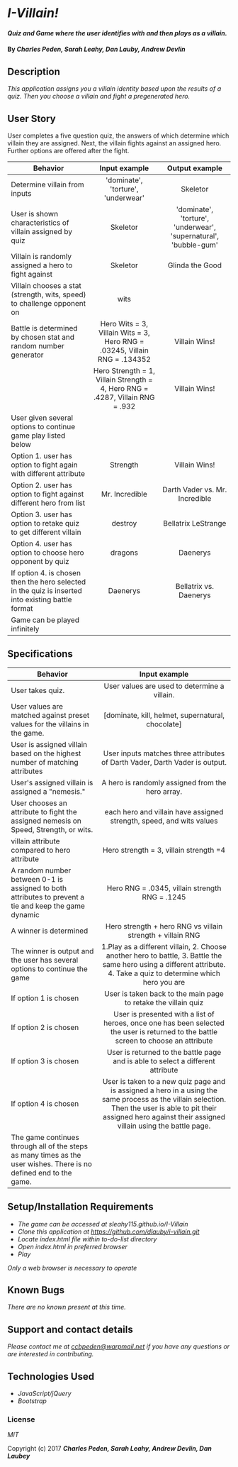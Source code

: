 # _I-Villain!_

#### _Quiz and Game where the user identifies with and then plays as a villain._

#### By _**Charles Peden, Sarah Leahy, Dan Lauby, Andrew Devlin**_

## Description

_This application assigns you a villain identity based upon the results of a quiz.  Then you choose a villain and fight a pregenerated hero._

## User Story
User completes a five question quiz, the answers of which determine which villain they are assigned. Next, the villain fights against an assigned hero. Further options are offered after the fight.

| Behavior                                              |   Input example   |  Output example |
|-------------------------------------------------------|:-----------------:|:---------------:|
| Determine villain from inputs | 'dominate', 'torture', 'underwear'  | Skeletor |
| User is shown characteristics of villain assigned by quiz | Skeletor  | 'dominate', 'torture', 'underwear', 'supernatural', 'bubble-gum'|
| Villain is randomly assigned a hero to fight against  | Skeletor | Glinda the Good |  
| Villain chooses a stat (strength, wits, speed) to challenge opponent on  | wits  | |  
| Battle is determined by chosen stat and random number generator |  Hero Wits = 3, Villain Wits = 3, Hero RNG = .03245, Villain RNG = .134352 | Villain Wins! |
||Hero Strength = 1, Villain Strength = 4, Hero RNG = .4287, Villain RNG = .932 | Villain Wins! |
| User  given several options to continue game play listed below|
| Option 1. user has option to fight again with different attribute  | Strength | Villain Wins! |
| Option 2. user has option to fight against different hero from list | Mr. Incredible | Darth Vader vs. Mr. Incredible |
| Option 3. user has option to retake quiz to get different villain | destroy | Bellatrix LeStrange |
| Option 4. user has option to choose hero opponent by quiz | dragons | Daenerys |
| If option 4. is chosen then the hero selected in the quiz is inserted into existing battle format | Daenerys | Bellatrix vs. Daenerys |
| Game can be played infinitely |

## Specifications

| Behavior                                              |   Input example   |
|-------------------------------------------------------|:-----------------:|   
| User takes quiz.| User values are used to determine a villain.|
| User values are matched against preset values for the villains in the game.| [dominate, kill, helmet, supernatural, chocolate]|
| User is assigned villain based on the highest number of matching attributes | User inputs matches three attributes of Darth Vader, Darth Vader is output.|
|User's assigned villain is assigned a "nemesis." | A hero is randomly assigned from the hero array.|
|User chooses an attribute to fight the assigned nemesis on Speed, Strength, or wits. | each hero and villain have assigned strength, speed, and wits values|
|villain attribute compared to hero attribute| Hero strength = 3, villain strength =4|
|A random number between 0-1 is assigned to both attributes to prevent a tie and keep the game dynamic| Hero RNG = .0345, villain strength RNG = .1245|
|A winner is determined| Hero strength + hero RNG vs villain strength + villain RNG|
|The winner is output and the user has several options to continue the game|1.Play as a different villain, 2. Choose another hero to battle, 3. Battle the same hero using a different attribute. 4. Take a quiz to determine which hero you are|
|If option 1 is chosen| User is taken back to the main page to retake the villain quiz|
|If option 2 is chosen| User is presented with a list of heroes, once one has been selected the user is returned to the battle screen to choose an attribute|
|If option 3 is chosen| User is returned to the battle page and is able to select a different attribute|
|If option 4 is chosen| User is taken to a new quiz page and is assigned a hero in a using the same process as the villain selection. Then the user is able to pit their assigned hero against their assigned villain using the battle page.|
|The game continues through all of the steps as many times as the user wishes. There is no defined end to the game.|



## Setup/Installation Requirements

* _The game can be accessed at sleahy115.github.io/I-Villain_
* _Clone this application at https://github.com/dlauby/i-villain.git_
* _Locate index.html file within to-do-list directory_
* _Open index.html in preferred browser_
* _Play_

_Only a web browser is necessary to operate_

## Known Bugs

_There are no known present at this time._

## Support and contact details

_Please contact me at ccbpeden@warpmail.net if you have any questions or are interested in contributing._

## Technologies Used

* _JavaScript/jQuery_
* _Bootstrap_

### License

*MIT*

Copyright (c) 2017 **_Charles Peden, Sarah Leahy, Andrew Devlin, Dan Laubey_**
